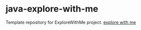 # java-explore-with-me
Template repository for ExploreWithMe project.
[explore with me](https://github.com/Nabokov79/java-explore-with-me/pull/1)